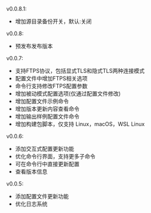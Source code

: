 v0.0.8.1:
  - 增加源目录备份开关，默认:关闭

v0.0.8:
  - 预发布发布版本

v0.0.7:
  - 支持FTPS协议，包括显式TLS和隐式TLS两种连接模式
  - 配置文件中增加FTPS相关选项
  - 命令行支持修改FTPS配置参数
  - 增加被动模式配置选项(仅通过配置文件修改)
  - 增加配置文件示例命令
  - 增加版本更新内容查看命令
  - 增加输出样例配置文件命令
  - 增加构建包脚本，仅支持 Linux，macOS，WSL Linux

v0.0.6:
  - 添加交互式配置更新功能
  - 优化命令行界面，支持更多子命令
  - 可在命令行中直接更新配置
  - 查看版本信息

v0.0.5:
  - 添加配置文件更新功能
  - 优化日志系统